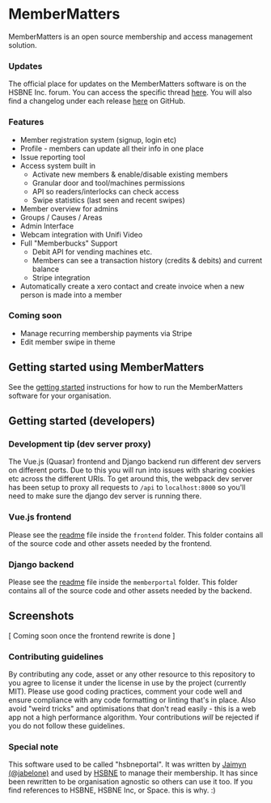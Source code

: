 # MemberMatters
MemberMatters is an open source membership and access management solution.

### Updates
The official place for updates on the MemberMatters software is on the HSBNE Inc. forum. You can access the specific thread [here](https://forum.hsbne.org/t/membermatters-hsbne-portal-updates/3514). You will also find a changelog under each release [here](https://github.com/membermatters/MemberMatters/releases) on GitHub.

### Features
* Member registration system (signup, login etc)
* Profile - members can update all their info in one place
* Issue reporting tool
* Access system built in
    * Activate new members & enable/disable existing members
    * Granular door and tool/machines permissions
    * API so readers/interlocks can check access
    * Swipe statistics (last seen and recent swipes)
* Member overview for admins
* Groups / Causes / Areas
* Admin Interface
* Webcam integration with Unifi Video
* Full "Memberbucks" Support
    * Debit API for vending machines etc. 
    * Members can see a transaction history (credits & debits) and current balance
    * Stripe integration
* Automatically create a xero contact and create invoice when a new person is made into a member
 
### Coming soon
* Manage recurring membership payments via Stripe
* Edit member swipe in theme

## Getting started using MemberMatters
See the [getting started](/GETTING_STARTED.md) instructions for how to run the MemberMatters software for your 
organisation.

## Getting started (developers)
### Development tip (dev server proxy)
The Vue.js (Quasar) frontend and Django backend run different dev servers on different ports. Due to
this you will run into issues with sharing cookies etc across the different URIs. To get around 
this, the webpack dev server has been setup to proxy all requests to `/api` to `localhost:8000` so 
you'll need to make sure the django dev server is running there.

### Vue.js frontend 
Please see the [readme](https://github.com/membermatters/MemberMatters/blob/master/frontend/README.md) file inside the `frontend` folder. This folder contains all of the source
code and other assets needed by the frontend.

### Django backend
Please see the [readme](https://github.com/membermatters/MemberMatters/blob/master/memberportal/README.md) file inside the `memberportal` folder. This folder contains all of the source
code and other assets needed by the backend.
 
 
## Screenshots
[ Coming soon once the frontend rewrite is done ]

### Contributing guidelines
By contributing any code, asset or any other resource to this repository to you agree to license it
under the license in use by the project (currently MIT). Please use good coding practices, comment 
your code well and ensure compliance with any code formatting or linting that's in place. Also 
avoid "weird tricks" and optimisations that don't read easily - this is a web app not a high 
performance algorithm. Your contributions *will* be rejected if you do not follow these guidelines.

### Special note
This software used to be called "hsbneportal". It was written by 
[Jaimyn (@jabelone)](https://github.com/jabelone) and used by [HSBNE](https://hsbne.org) to manage 
their membership. It has since been rewritten to be organisation agnostic so others can use it too. 
If you find references to HSBNE, HSBNE Inc, or Space. this is why. :)
